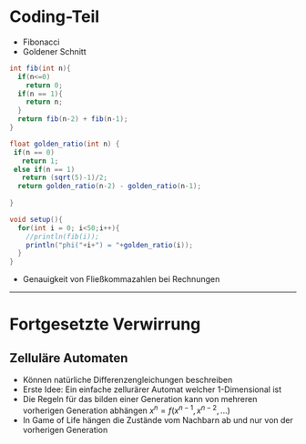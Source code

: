 # Coding-Teil
- Fibonacci
- Goldener Schnitt
```java
int fib(int n){
  if(n<=0)
    return 0;
  if(n == 1){
    return n;
  }
  return fib(n-2) + fib(n-1);
}

float golden_ratio(int n) {
 if(n == 0)
   return 1;
 else if(n == 1)
   return (sqrt(5)-1)/2;
  return golden_ratio(n-2) - golden_ratio(n-1);
 
}

void setup(){
  for(int i = 0; i<50;i++){
    //println(fib(i));
    println("phi("+i+") = "+golden_ratio(i));
  }
}

```
- Genauigkeit von Fließkommazahlen bei Rechnungen
---

# Fortgesetzte Verwirrung 
## Zelluläre Automaten
- Können natürliche Differenzengleichungen beschreiben
- Erste Idee: Ein einfache zellurärer Automat welcher 1-Dimensional ist
- Die Regeln für das bilden einer Generation kann von mehreren vorherigen
Generation abhängen $x^n = f(x^{n-1},x^{n-2},...)$
- In Game of Life hängen die Zustände vom Nachbarn ab und nur von der
vorherigen Generation
